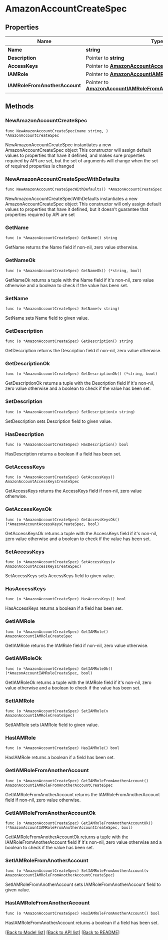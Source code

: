 # AmazonAccountCreateSpec

## Properties

Name | Type | Description | Notes
------------ | ------------- | ------------- | -------------
**Name** | **string** |  | 
**Description** | Pointer to **string** |  | [optional] 
**AccessKeys** | Pointer to [**AmazonAccountAccessKeysCreateSpec**](AmazonAccountAccessKeysCreateSpec.md) |  | [optional] 
**IAMRole** | Pointer to [**AmazonAccountIAMRoleCreateSpec**](AmazonAccountIAMRoleCreateSpec.md) |  | [optional] 
**IAMRoleFromAnotherAccount** | Pointer to [**AmazonAccountIAMRoleFromAnotherAccountCreateSpec**](AmazonAccountIAMRoleFromAnotherAccountCreateSpec.md) |  | [optional] 

## Methods

### NewAmazonAccountCreateSpec

`func NewAmazonAccountCreateSpec(name string, ) *AmazonAccountCreateSpec`

NewAmazonAccountCreateSpec instantiates a new AmazonAccountCreateSpec object
This constructor will assign default values to properties that have it defined,
and makes sure properties required by API are set, but the set of arguments
will change when the set of required properties is changed

### NewAmazonAccountCreateSpecWithDefaults

`func NewAmazonAccountCreateSpecWithDefaults() *AmazonAccountCreateSpec`

NewAmazonAccountCreateSpecWithDefaults instantiates a new AmazonAccountCreateSpec object
This constructor will only assign default values to properties that have it defined,
but it doesn't guarantee that properties required by API are set

### GetName

`func (o *AmazonAccountCreateSpec) GetName() string`

GetName returns the Name field if non-nil, zero value otherwise.

### GetNameOk

`func (o *AmazonAccountCreateSpec) GetNameOk() (*string, bool)`

GetNameOk returns a tuple with the Name field if it's non-nil, zero value otherwise
and a boolean to check if the value has been set.

### SetName

`func (o *AmazonAccountCreateSpec) SetName(v string)`

SetName sets Name field to given value.


### GetDescription

`func (o *AmazonAccountCreateSpec) GetDescription() string`

GetDescription returns the Description field if non-nil, zero value otherwise.

### GetDescriptionOk

`func (o *AmazonAccountCreateSpec) GetDescriptionOk() (*string, bool)`

GetDescriptionOk returns a tuple with the Description field if it's non-nil, zero value otherwise
and a boolean to check if the value has been set.

### SetDescription

`func (o *AmazonAccountCreateSpec) SetDescription(v string)`

SetDescription sets Description field to given value.

### HasDescription

`func (o *AmazonAccountCreateSpec) HasDescription() bool`

HasDescription returns a boolean if a field has been set.

### GetAccessKeys

`func (o *AmazonAccountCreateSpec) GetAccessKeys() AmazonAccountAccessKeysCreateSpec`

GetAccessKeys returns the AccessKeys field if non-nil, zero value otherwise.

### GetAccessKeysOk

`func (o *AmazonAccountCreateSpec) GetAccessKeysOk() (*AmazonAccountAccessKeysCreateSpec, bool)`

GetAccessKeysOk returns a tuple with the AccessKeys field if it's non-nil, zero value otherwise
and a boolean to check if the value has been set.

### SetAccessKeys

`func (o *AmazonAccountCreateSpec) SetAccessKeys(v AmazonAccountAccessKeysCreateSpec)`

SetAccessKeys sets AccessKeys field to given value.

### HasAccessKeys

`func (o *AmazonAccountCreateSpec) HasAccessKeys() bool`

HasAccessKeys returns a boolean if a field has been set.

### GetIAMRole

`func (o *AmazonAccountCreateSpec) GetIAMRole() AmazonAccountIAMRoleCreateSpec`

GetIAMRole returns the IAMRole field if non-nil, zero value otherwise.

### GetIAMRoleOk

`func (o *AmazonAccountCreateSpec) GetIAMRoleOk() (*AmazonAccountIAMRoleCreateSpec, bool)`

GetIAMRoleOk returns a tuple with the IAMRole field if it's non-nil, zero value otherwise
and a boolean to check if the value has been set.

### SetIAMRole

`func (o *AmazonAccountCreateSpec) SetIAMRole(v AmazonAccountIAMRoleCreateSpec)`

SetIAMRole sets IAMRole field to given value.

### HasIAMRole

`func (o *AmazonAccountCreateSpec) HasIAMRole() bool`

HasIAMRole returns a boolean if a field has been set.

### GetIAMRoleFromAnotherAccount

`func (o *AmazonAccountCreateSpec) GetIAMRoleFromAnotherAccount() AmazonAccountIAMRoleFromAnotherAccountCreateSpec`

GetIAMRoleFromAnotherAccount returns the IAMRoleFromAnotherAccount field if non-nil, zero value otherwise.

### GetIAMRoleFromAnotherAccountOk

`func (o *AmazonAccountCreateSpec) GetIAMRoleFromAnotherAccountOk() (*AmazonAccountIAMRoleFromAnotherAccountCreateSpec, bool)`

GetIAMRoleFromAnotherAccountOk returns a tuple with the IAMRoleFromAnotherAccount field if it's non-nil, zero value otherwise
and a boolean to check if the value has been set.

### SetIAMRoleFromAnotherAccount

`func (o *AmazonAccountCreateSpec) SetIAMRoleFromAnotherAccount(v AmazonAccountIAMRoleFromAnotherAccountCreateSpec)`

SetIAMRoleFromAnotherAccount sets IAMRoleFromAnotherAccount field to given value.

### HasIAMRoleFromAnotherAccount

`func (o *AmazonAccountCreateSpec) HasIAMRoleFromAnotherAccount() bool`

HasIAMRoleFromAnotherAccount returns a boolean if a field has been set.


[[Back to Model list]](../README.md#documentation-for-models) [[Back to API list]](../README.md#documentation-for-api-endpoints) [[Back to README]](../README.md)


